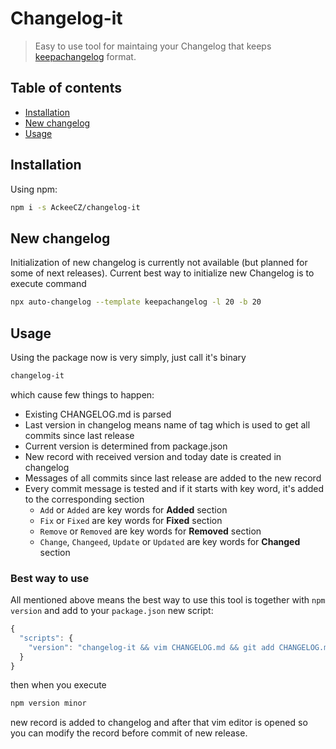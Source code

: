 # Changelog-it

> Easy to use tool for maintaing your Changelog that keeps [keepachangelog](https://keepachangelog.com) format.

## Table of contents
  * [Installation](#init)
  * [New changelog](#new-changelog)
  * [Usage](#usage)

## Installation

Using npm:

```bash
npm i -s AckeeCZ/changelog-it
```

## New changelog

Initialization of new changelog is currently not available (but planned for some of next releases). Current best way to initialize new Changelog is to execute command

```bash
npx auto-changelog --template keepachangelog -l 20 -b 20
```

## Usage

Using the package now is very simply, just call it's binary

```bash
changelog-it
```

which cause few things to happen:

* Existing CHANGELOG.md is parsed
* Last version in changelog means name of tag which is used to get all commits since last release
* Current version is determined from package.json
* New record with received version and today date is created in changelog
* Messages of all commits since last release are added to the new record
* Every commit message is tested and if it starts with key word, it's added to the corresponding section
  * `Add` or `Added` are key words for **Added** section
  * `Fix` or `Fixed` are key words for **Fixed** section
  * `Remove` or `Removed` are key words for **Removed** section
  * `Change`, `Changeed`, `Update` or `Updated` are key words for **Changed** section

### Best way to use
All mentioned above means the best way to use this tool is together with `npm version` and add to your `package.json` new script:

```js
{
  "scripts": {
    "version": "changelog-it && vim CHANGELOG.md && git add CHANGELOG.md"
  }
}
```

then when you execute

```bash
npm version minor
```

new record is added to changelog and after that vim editor is opened so you can modify the record before commit of new release.